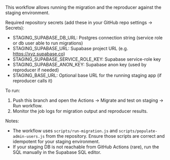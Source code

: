 This workflow allows running the migration and the reproducer against the staging environment.

Required repository secrets (add these in your GitHub repo settings -> Secrets):

- STAGING_SUPABASE_DB_URL: Postgres connection string (service role or db user able to run migrations)
- STAGING_SUPABASE_URL: Supabase project URL (e.g. https://xyz.supabase.co)
- STAGING_SUPABASE_SERVICE_ROLE_KEY: Supabase service-role key
- STAGING_SUPABASE_ANON_KEY: Supabase anon key (used by reproducer if needed)
- STAGING_BASE_URL: Optional base URL for the running staging app (if reproducer calls it)

To run:

1. Push this branch and open the Actions -> Migrate and test on staging -> Run workflow.
2. Monitor the job logs for migration output and reproducer results.

Notes:

- The workflow uses `scripts/run-migration.js` and `scripts/populate-admin-users.js` from the repository. Ensure those scripts are correct and idempotent for your staging environment.
- If your staging DB is not reachable from GitHub Actions (rare), run the SQL manually in the Supabase SQL editor.
